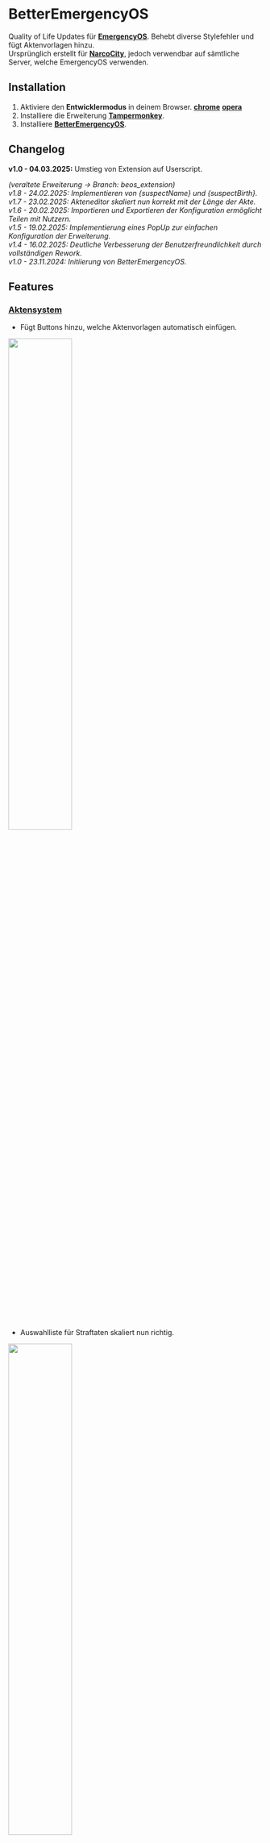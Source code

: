# BetterEmergencyOS

Quality of Life Updates für **[EmergencyOS](https://emergencyos.de)**. Behebt diverse Stylefehler und fügt Aktenvorlagen hinzu.\
Ursprünglich erstellt für **[NarcoCity](https://discord.gg/narcocity)**, jedoch verwendbar auf sämtliche Server, welche EmergencyOS verwenden. 

## Installation

1. Aktiviere den **Entwicklermodus** in deinem Browser. **[chrome](https://support.google.com/chrome/a/answer/2714278?hl=de#:~:text=Rufen%20Sie%20chrome%3A%2F%2Fextensions,Sie%20rechts%20oben%20den%20Entwicklermodus.)** **[opera](https://help.opera.com/en/extensions/testing/#developer-mode)**
2. Installiere die Erweiterung **[Tampermonkey](https://www.tampermonkey.net/)**.
3. Installiere **[BetterEmergencyOS](https://raw.githubusercontent.com/Just2Ez/betteremergencyos/refs/heads/main/userscript/beos.user.js)**.

## Changelog

**v1.0 - 04.03.2025:** Umstieg von Extension auf Userscript.

*(veraltete Erweiterung -> Branch: beos_extension)*\
*v1.8 - 24.02.2025: Implementieren von {suspectName} und {suspectBirth}.*\
*v1.7 - 23.02.2025: Akteneditor skaliert nun korrekt mit der Länge der Akte.*\
*v1.6 - 20.02.2025: Importieren und Exportieren der Konfiguration ermöglicht Teilen mit Nutzern.*\
*v1.5 - 19.02.2025: Implementierung eines PopUp zur einfachen Konfiguration der Erweiterung.*\
*v1.4 - 16.02.2025: Deutliche Verbesserung der Benutzerfreundlichkeit durch vollständigen Rework.*\
*v1.0 - 23.11.2024: Initiierung von BetterEmergencyOS.*

## Features

### <ins>Aktensystem</ins>

- Fügt Buttons hinzu, welche Aktenvorlagen automatisch einfügen.
  
<img src="https://i.imgur.com/kv2zYb8.png" width="50%">

- Auswahlliste für Straftaten skaliert nun richtig.

<img src="https://i.imgur.com/vALoLWe.png" width="50%">

- Akteneditor skaliert nun korrekt mit der Länge der Akte.

<img src="https://i.imgur.com/W52tQri.png" width="50%">

- Button zum Kopieren und Einfügen von erstellten Akten.

<img src="https://i.imgur.com/OKfxR2R.png" width="20%">

### <ins>Ticketsystem</ins>

- Auswahlliste für Straftaten skaliert nun richtig.

<img src="https://i.imgur.com/zU00nKD.png" width="50%">

## Konfiguration

Die Konfiguration findet über das integrierte PopUp statt.

**1. Öffnen der Einstellungen über das Kronensymbol.**

<img src="https://i.imgur.com/D3QDTSX.png" width="20%">

<img src="https://i.imgur.com/j8KkUUk.png">

**2. Das Menü ermöglicht diverse Anpassungen.**

<img src="https://i.imgur.com/VlFdJzk.png" width="50%">

### <ins>Akten</ins>
Aktenvorlagen können erstellt und anschließend als Vorlage abgespeichert werden.

**`buttonName`**: Der Name des Buttons. (Beispiel: *"FIB Schnellakte"*)

<img src="https://i.imgur.com/JIOaeMv.png" width="15%">

**`template`**: Die Vorlage, welche im Aktensystem kopiert wurde.

<img src="https://i.imgur.com/mUZwS8e.png" width="15%">

> [!NOTE]
> Weitere Aktenvorlagen können nach belieben erstellt werden und können sämtliche Parameter enthalten.

### <ins>Parameter</ins>
Parameter sind innerhalb der Aktenvorlagen (mehrfach) verwendbar und werden mit dem hinterlegten Wert ersetzt.

**`{dienstnummer}`**: Der Platzhalter für den Parameter. (Beispiel: *"Meine Dienstnummer ist {dienstnummer}."* -> *"Meine Dienstnummer ist FIB-XX."*)

Folgende Parameter sind dauerhaft verwendbar und werde automatisch aktualisiert:

- **`{datum}`**: Aktuelles Datum. Format: "DD.MM.YYYY"
- **`{zeit}`**: Aktuelle Uhrzeit. Format: "hh:mm"
- **`{suspectName}`**: Name des Tatverdächtigen. Format: "Vorname Nachname"
- **`{suspectBirth}`**:Geburtsdatum des Tatverdächtigen. Format: "DD.MM.YYYY"

> [!NOTE]
> Weitere Parameter können nach belieben erstellt werden und sind anschließend in den Aktenvorlagen verwendbar.

### <ins>Einstellungen</ins>

- **`Parameter aktiviert`**: Falls aktiviert, werden die Parameter in einer Aktenvorlage mit den oben hinterlegten Werten ersetzt. Hilfreich für das Erstellen von eigenen Aktenvorlagen.
- **`LOAD FROM INPUT`**: Lädt die darüber eingefügte Konfiguration. Ermöglicht das Laden einer Konfiguration eines anderen Nutzer.\
  (***ACHTUNG**: Ausschließlich über `EXPORT TO CLIPBOARD` exportierte Konfigurationen sind einfügbar.*)
- **`EXPORT TO CLIPBOARD`**: Kopiert die aktuell gespeicherte Konfiguration in die Zwischenablage. Ermöglicht das Teilen der Konfiguration mit anderen Nutzern.

## Contact

**Fehler entdeckt? Fehlende Features? Fragen?**

<ins>Discord</ins>: **`_just2ez`**
